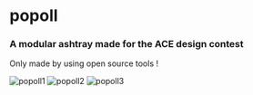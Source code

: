 # popoll

### A modular ashtray made for the ACE design contest

Only made by using open source tools !

![popoll1](https://i.imgur.com/mvYMsoU.jpg)
![popoll2](https://i.imgur.com/l1UgjEw.png)
![popoll3](https://i.imgur.com/4IFdjdw.jpg)
